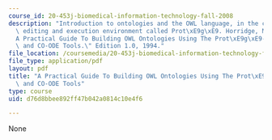 ```yaml
---
course_id: 20-453j-biomedical-information-technology-fall-2008
description: "Introduction to ontologies and the OWL language, in the context of an\
  \ editing and execution environment called Prot\xE9g\xE9. Horridge, M., et al. \"\
  A Practical Guide To Building OWL Ontologies Using The Prot\xE9g\xE9-OWL Plugin\
  \ and CO-ODE Tools.\" Edition 1.0, 1994."
file_location: /coursemedia/20-453j-biomedical-information-technology-fall-2008/d76d8bbee892ff47b042a0814c10e4f6_hrige_ontlgy_tut.pdf
file_type: application/pdf
layout: pdf
title: "A Practical Guide To Building OWL Ontologies Using The Prot\xE9g\xE9-OWL Plugin\
  \ and CO-ODE Tools"
type: course
uid: d76d8bbee892ff47b042a0814c10e4f6

---
```

None
